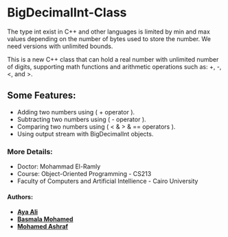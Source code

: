 # BigDecimalInt-Class
The type int exist in C++ and other languages is limited 
by min and max values depending on the number of bytes used to store the number. We need 
versions with unlimited bounds.

This is a new C++ class that can hold a real number with unlimited number of digits, supporting math functions and
arithmetic operations such as: +, -, <, and >. 

## Some Features:
* Adding two numbers using ( + operator ).
* Subtracting two numbers using ( - operator ).
* Comparing two numbers using ( < & > & == operators ).
* Using output stream with BigDecimalInt objects.

### More Details:
* Doctor: Mohammad El-Ramly
* Course: Object-Oriented Programming - CS213
* Faculty of Computers and Artificial Intellience - Cairo University

#### Authors:
* [**Aya Ali**](https://github.com/ayaaalli) 
* [**Basmala Mohamed**](https://github.com/BasmalahGad)
* [**Mohamed Ashraf**](https://github.com/mohamedashraffahim)   






